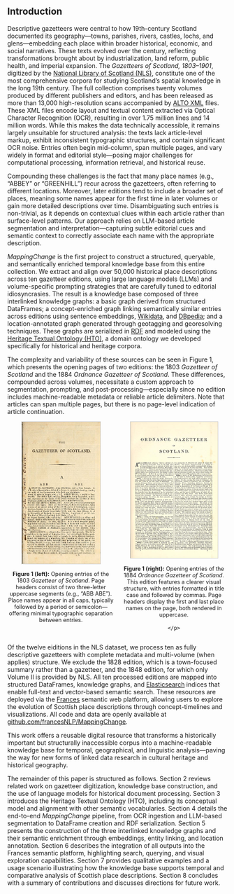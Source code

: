 ## Introduction

Descriptive gazetteers were central to how 19th-century Scotland documented its geography—towns, parishes, rivers, castles, lochs, and glens—embedding each place within broader historical, economic, and social narratives. These texts evolved over the century, reflecting transformations brought about by industrialization, land reform, public health, and imperial expansion. The *Gazetteers of Scotland, 1803–1901*, digitized by the [National Library of Scotland (NLS)](https://data.nls.uk/data/digitised-collections), constitute one of the most comprehensive corpora for studying Scotland’s spatial knowledge in the long 19th century. The full collection comprises twenty volumes produced by different publishers and editors, and has been released as more than 13,000 high-resolution scans accompanied by [ALTO XML](https://www.loc.gov/standards/alto/) files. These XML files encode layout and textual content extracted via Optical Character Recognition (OCR), resulting in over 1.75 million lines and 14 million words. While this makes the data technically accessible, it remains largely unsuitable for structured analysis: the texts lack article-level markup, exhibit inconsistent typographic structures, and contain significant OCR noise. Entries often begin mid-column, span multiple pages, and vary widely in format and editorial style—posing major challenges for computational processing, information retrieval, and historical reuse.

Compounding these challenges is the fact that many place names (e.g., “ABBEY” or “GREENHILL”) recur across the gazetteers, often referring to different locations. Moreover, later editions tend to include a broader set of places, meaning some names appear for the first time in later volumes or gain more detailed descriptions over time. Disambiguating such entries is non-trivial, as it depends on contextual clues within each article rather than surface-level patterns. Our approach relies on LLM-based article segmentation and interpretation—capturing subtle editorial cues and semantic context to correctly associate each name with the appropriate description.

*MappingChange* is the first project to construct a structured, queryable, and semantically enriched temporal knowledge base from this entire collection. We extract and align over 50,000 historical place descriptions across ten gazetteer editions, using large language models (LLMs) and volume-specific prompting strategies that are carefully tuned to editorial idiosyncrasies. The result is a knowledge base composed of three interlinked knowledge graphs: a basic graph derived from structured DataFrames; a concept-enriched graph linking semantically similar entries across editions using sentence embeddings, [Wikidata](https://www.wikidata.org), and [DBpedia](https://www.dbpedia.org); and a location-annotated graph generated through geotagging and georesolving techniques. These graphs are serialized in [RDF](https://www.w3.org/RDF/) and modeled using the [Heritage Textual Ontology (HTO)](https://w3id.org/hto), a domain ontology we developed specifically for historical and heritage corpora.


The complexity and variability of these sources can be seen in Figure 1, which presents the opening pages of two editions: the 1803 *Gazetteer of Scotland* and the 1884 *Ordnance Gazetteer of Scotland*. These differences, compounded across volumes, necessitate a custom approach to segmentation, prompting, and post-processing—especially since no edition includes machine-readable metadata or reliable article delimiters. Note that articles can span multiple pages, but there is no page-level indication of article continuation.

<div style="display: flex; justify-content: space-between; align-items: flex-start; gap: 1em;">
  <div style="flex: 1; text-align: center;">
    <img src="images/1803-gazetteer-page.jpg" alt="First page of the 1803 Gazetteer of Scotland" style="max-width: 180px; height: auto; border: 1px solid #ccc;">
    <p style="font-size: 0.9em;">
      <strong>Figure 1 (left):</strong> Opening entries of the 1803 <em>Gazetteer of Scotland</em>. Page headers consist of two three-letter uppercase segments (e.g., “ABB ABE”). Place names appear in all caps, typically followed by a period or semicolon—offering minimal typographic separation between entries.
    </p>
  </div>
  <div style="flex: 1; text-align: center;">
    <img src="images/1884-gazetteer-page.jpg" alt="First page of the 1884 Ordnance Gazetteer of Scotland" style="max-width: 200px; height: auto; border: 1px solid #ccc;">
    <p style="font-size: 0.9em;">
        <strong>Figure 1 (right):</strong> Opening entries of the 1884 <em>Ordnance Gazetteer of Scotland</em>. This edition features a clearer visual structure, with entries formatted in title case and followed by commas. Page headers display the first and last place names on the page, both rendered in uppercase.

    </p>
  </div>
</div>
 

Of the twelve eiditions in the NLS dataset, we process ten as fully descriptive gazetteers with complete metadata and multi-volume (when applies) structure. We exclude the 1828 edition, which is a town-focused summary rather than a gazetteer, and the 1848 edition, for which only Volume II is provided by NLS. All ten processed editions are mapped into structured DataFrames, knowledge graphs, and [Elasticsearch](https://www.elastic.co/) indices that enable full-text and vector-based semantic search. These resources are deployed via the [Frances](http://www.frances-ai.com) semantic web platform, allowing users to explore the evolution of Scottish place descriptions through concept-timelines and visualizations. All code and data are openly available at [github.com/francesNLP/MappingChange](https://github.com/francesNLP/MappingChange).

This work offers a reusable digital resource that transforms a historically important but structurally inaccessible corpus into a machine-readable knowledge base for temporal, geographical, and linguistic analysis—paving the way for new forms of linked data research in cultural heritage and historical geography.

The remainder of this paper is structured as follows. Section 2 reviews related work on gazetteer digitization, knowledge base construction, and the use of language models for historical document processing. Section 3 introduces the Heritage Textual Ontology (HTO), including its conceptual model and alignment with other semantic vocabularies. Section 4 details the end-to-end *MappingChange* pipeline, from OCR ingestion and LLM-based segmentation to DataFrame creation and RDF serialization. Section 5 presents the construction of the three interlinked knowledge graphs and their semantic enrichment through embeddings, entity linking, and location annotation. Section 6 describes the integration of all outputs into the Frances semantic platform, highlighting search, querying, and visual exploration capabilities. Section 7 provides qualitative examples and a usage scenario illustrating how the knowledge base supports temporal and comparative analysis of Scottish place descriptions. Section 8 concludes with a summary of contributions and discusses directions for future work.

